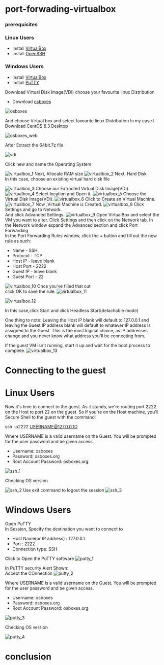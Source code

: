 # port-forwading-virtualbox

### prerequisites
### Linux Users
* Install [VirtualBox](https://github.com/selvaraj-kuppusamy/port_forwading-virtualbox/blob/main/virtualbox/installation/virtualbox_install.sh)
* Install [OpenSSH](https://github.com/selvaraj-kuppusamy/port_forwading-virtualbox/blob/main/ssh/installation/openssh.sh)
### Windows Users
* Install [VirtualBox](https://www.virtualbox.org/)
* Install [PuTTY](https://www.putty.org/)

Download Virtual Disk Image(VDI)
choose your favourite linux Distribution 
* Download [osboxes](https://www.osboxes.org/)

![osboxes](https://github.com/selvaraj-kuppusamy/port_forwading-virtualbox/blob/main/assets/osboxes.png)

And choose Virtual box and select favourite linux Distribution
In my case I Download CentOS 8.3 Desktop

![osboxes_web](https://github.com/selvaraj-kuppusamy/port_forwading-virtualbox/blob/main/assets/osboxes_web.png)

After Extract the 64bit.7z file 

![vdi](https://github.com/selvaraj-kuppusamy/port_forwading-virtualbox/blob/main/assets/vdi.png)

Click new and name the Operating System

![virtualbox_1](https://github.com/selvaraj-kuppusamy/port_forwading-virtualbox/blob/main/assets/virtualbox_1.png)
Next, Allocate RAM size
![virtualbox_2](https://github.com/selvaraj-kuppusamy/port_forwading-virtualbox/blob/main/assets/virtualbox_2.png)
Next, Hard Disk<br>
In this case, choose an existing virtual hard disk file

![virtualbox_3](https://github.com/selvaraj-kuppusamy/port_forwading-virtualbox/blob/main/assets/virtualbox_3.png)
Choose our Extracted Virtual Disk Image(VDI).
![virtualbox_4](https://github.com/selvaraj-kuppusamy/port_forwading-virtualbox/blob/main/assets/virtualbox_4.png)
Select location and Open it.
![virtualbox_5](https://github.com/selvaraj-kuppusamy/port_forwading-virtualbox/blob/main/assets/virtualbox_5.png)
Choose the Virtual Disk Image(VDI).
![virtualbox_6](https://github.com/selvaraj-kuppusamy/port_forwading-virtualbox/blob/main/assets/virtualbox_6.png)
Click to Create an Virtual Machine.
![virtualbox_7](https://github.com/selvaraj-kuppusamy/port_forwading-virtualbox/blob/main/assets/virtualbox_7.png)
Now ,Virtual Machine is Created.
![virtualbox_8](https://github.com/selvaraj-kuppusamy/port_forwading-virtualbox/blob/main/assets/virtualbox_8.png)
Click Settings and go to Network.<br>
And click Advanced Settings.
![virtualbox_9](https://github.com/selvaraj-kuppusamy/port_forwading-virtualbox/blob/main/assets/virtualbox_9.png)
Open VirtualBox and select the VM you want to alter. Click Settings and then click on the Network tab. In the Network window expand the Advanced section and click Port Forwarding<br>
In the Port Forwarding Rules window, click the + button and fill out the new rule as such:

* Name - SSH
* Protocol - TCP
* Host IP - leave blank
* Host Port - 2222
* Guest IP - leave blank
* Guest Port - 22

![virtualbox_10](https://github.com/selvaraj-kuppusamy/port_forwading-virtualbox/blob/main/assets/virtualbox_10.png)
Once you've filled that out<br>
click OK to save the rule.
![virtualbox_11](https://github.com/selvaraj-kuppusamy/port_forwading-virtualbox/blob/main/assets/virtualbox_11.png)

![virtualbox_12](https://github.com/selvaraj-kuppusamy/port_forwading-virtualbox/blob/main/assets/virtualbox_12.png)

In this case,click Start and click Headless Start(detachable mode)

One thing to note: Leaving the Host IP blank will default to 127.0.0.1 and leaving the Guest IP address blank will default to whatever IP address is assigned to the Guest. This is the most logical choice, as IP addresses change and you never know what address you'll be connecting from.<br>

If the guest VM isn't running, start it up and wait for the boot process to complete.
![virtualbox_13](https://github.com/selvaraj-kuppusamy/port_forwading-virtualbox/blob/main/assets/virtualbox_13.jpeg)
# Connecting to the guest
# Linux Users
Now it's time to connect to the guest. As it stands, we're routing port 2222 on the Host to port 22 on the guest. So if you're on the Host machine, you'll Secure Shell to the guest with the command:

ssh -p2222 USERNAME@127.0.0.1O

Where USERNAME is a valid username on the Guest. You will be prompted for the user password and be given access.
* Username: osboxes
* Password: osboxes.org
* Root Account Password: osboxes.org



![ssh_1](https://github.com/selvaraj-kuppusamy/port_forwading-virtualbox/blob/main/assets/ssh_1.png)

Checking OS version

![ssh_2](https://github.com/selvaraj-kuppusamy/port_forwading-virtualbox/blob/main/assets/ssh_2.png)
Use exit command to logout the session
![ssh_3](https://github.com/selvaraj-kuppusamy/port_forwading-virtualbox/blob/main/assets/ssh_3.png)
# Windows Users
Open PuTTY <br>
In Session, Specify the destination you want to connect to<br>
* Host Name(or IP address) : 127.0.0.1
* Port : 2222
* Connection type: SSH

Click to Open the PuTTY software
![putty_1](https://github.com/selvaraj-kuppusamy/port_forwading-virtualbox/blob/main/assets/putty_1.png)

In PuTTY security Alert Shown:<br>
Accept the COnnection
![putty_2](https://github.com/selvaraj-kuppusamy/port_forwading-virtualbox/blob/main/assets/putty_2.png)

Where USERNAME is a valid username on the Guest. You will be prompted for the user password and be given access.
* Username: osboxes
* Password: osboxes.org
* Root Account Password: osboxes.org

![putty_3](https://github.com/selvaraj-kuppusamy/port_forwading-virtualbox/blob/main/assets/putty_3.png)

Checking OS version 

![putty_4](https://github.com/selvaraj-kuppusamy/port_forwading-virtualbox/blob/main/assets/putty_4.png)

# conclusion
